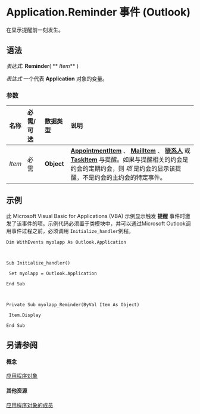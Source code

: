 
# Application.Reminder 事件 (Outlook)

在显示提醒前一刻发生。


## 语法

 _表达式_. **Reminder**( ** _Item_** )

 _表达式_ 一个代表 **Application** 对象的变量。


### 参数



|**名称**|**必需/可选**|**数据类型**|**说明**|
|:-----|:-----|:-----|:-----|
| _Item_|必需|**Object**|**[AppointmentItem](204a409d-654e-27aa-643a-8344c631b82d.md)** 、 **[MailItem](14197346-05d2-0250-fa4c-4a6b07daf25f.md)** 、 **[联系人](8e32093c-a678-f1fd-3f35-c2d8994d166f.md)** 或 **[TaskItem](5df8cfa5-5460-a5a1-a130-ba5bca1a0091.md)** 与提醒。如果与提醒相关的约会是约会的定期约会，则 _项_ 是约会的显示该提醒，不是约会的主约会的特定事件。|

## 示例

此 Microsoft Visual Basic for Applications (VBA) 示例显示触发 **提醒** 事件时激发了该事件的项。示例代码必须置于类模块中，并可以通过Microsoft Outlook调用事件过程之前，必须调用 `Initialize_handler`例程。


```
Dim WithEvents myolapp As Outlook.Application 
 
 
 
Sub Initialize_handler() 
 
 Set myolapp = Outlook.Application 
 
End Sub 
 
 
 
Private Sub myolapp_Reminder(ByVal Item As Object) 
 
 Item.Display 
 
End Sub
```


## 另请参阅


#### 概念


[应用程序对象](797003e7-ecd1-eccb-eaaf-32d6ddde8348.md)
#### 其他资源


[应用程序对象的成员](3519c89c-2353-85ee-7ddc-62e5dd85a8e7.md)